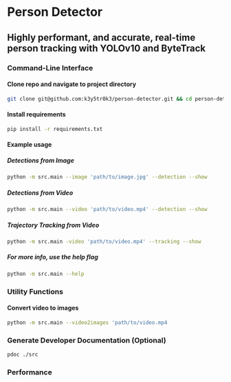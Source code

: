 # Person Detector

## Highly performant, and accurate, real-time person tracking with YOLOv10 and ByteTrack

### Command-Line Interface

#### Clone repo and navigate to project directory

```bash
git clone git@github.com:k3y5tr0k3/person-detector.git && cd person-detector
```

#### Install requirements

```bash
pip install -r requirements.txt
```

#### Example usage

##### Detections from Image

```bash
python -m src.main --image 'path/to/image.jpg' --detection --show
```

##### Detections from Video

```bash
python -m src.main --video 'path/to/video.mp4' --detection --show
```

##### Trajectory Tracking from Video
```bash
python -m src.main -video 'path/to/video.mp4' --tracking --show
```

##### For more info, use the help flag

```bash
python -m src.main --help
```

### Utility Functions

#### Convert video to images

```bash
python -m src.main --video2images 'path/to/video.mp4
```

### Generate Developer Documentation (Optional)

```bash
pdoc ./src
```

### Performance

